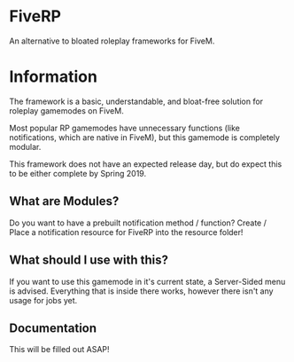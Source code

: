 # FiveRP

An alternative to bloated roleplay frameworks for FiveM.

# Information

The framework is a basic, understandable, and bloat-free solution for roleplay gamemodes on FiveM. 

Most popular RP gamemodes have unnecessary functions (like notifications, which are native in FiveM), but this gamemode is completely modular. 

This framework does not have an expected release day, but do expect this to be either complete by Spring 2019.

## What are Modules? ##

Do you want to have a prebuilt notification method / function? Create / Place a notification resource for FiveRP into the resource folder!

## What should I use with this? ##

If you want to use this gamemode in it's current state, a Server-Sided menu is advised. Everything that is inside there works, however there isn't any usage for jobs yet.

## Documentation ##

This will be filled out ASAP!
